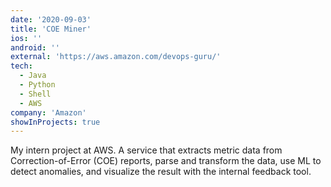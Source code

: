 ```yaml
---
date: '2020-09-03'
title: 'COE Miner'
ios: ''
android: ''
external: 'https://aws.amazon.com/devops-guru/'
tech:
  - Java
  - Python
  - Shell
  - AWS
company: 'Amazon'
showInProjects: true
---
```


My intern project at AWS.
A service that extracts metric data from Correction-of-Error (COE) reports, parse and transform the data, use ML to detect anomalies, and visualize the result with the internal feedback tool.
